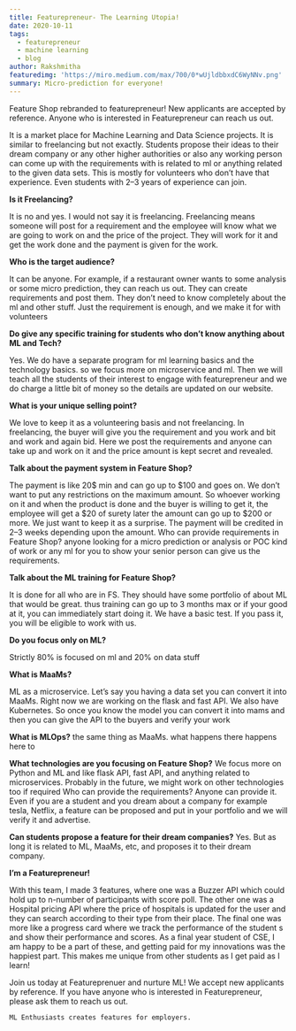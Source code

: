 ```yaml
---
title: Featurepreneur- The Learning Utopia!
date: 2020-10-11
tags: 
  - featurepreneur
  - machine learning
  - blog
author: Rakshmitha
featuredimg: 'https://miro.medium.com/max/700/0*wUjldbbxdC6WyNNv.png'
summary: Micro-prediction for everyone!
---
```


Feature Shop rebranded to featurepreneur! New applicants are accepted by reference. Anyone who is interested in Featurepreneur can reach us out.

It is a market place for Machine Learning and Data Science projects.
It is similar to freelancing but not exactly. Students propose their ideas to their dream company or any other higher authorities or also any working person can come up with the requirements with is related to ml or anything related to the given data sets. This is mostly for volunteers who don’t have that experience. Even students with 2–3 years of experience can join.

**Is it Freelancing?**

It is no and yes. I would not say it is freelancing. Freelancing means someone will post for a requirement and the employee will know what we are going to work on and the price of the project. They will work for it and get the work done and the payment is given for the work.

**Who is the target audience?**

It can be anyone. For example, if a restaurant owner wants to some analysis or some micro prediction, they can reach us out. They can create requirements and post them. They don’t need to know completely about the ml and other stuff. Just the requirement is enough, and we make it for with volunteers

**Do give any specific training for students who don’t know anything about ML and Tech?**

Yes. We do have a separate program for ml learning basics and the technology basics. so we focus more on microservice and ml. Then we will teach all the students of their interest to engage with featurepreneur and we do charge a little bit of money so the details are updated on our website.

**What is your unique selling point?**

We love to keep it as a volunteering basis and not freelancing. In freelancing, the buyer will give you the requirement and you work and bit and work and again bid. Here we post the requirements and anyone can take up and work on it and the price amount is kept secret and revealed.

**Talk about the payment system in Feature Shop?**

The payment is like 20$ min and can go up to $100 and goes on. We don’t want to put any restrictions on the maximum amount. So whoever working on it and when the product is done and the buyer is willing to get it, the employee will get a $20 of surety later the amount can go up to $200 or more. We just want to keep it as a surprise. The payment will be credited in 2–3 weeks depending upon the amount.
Who can provide requirements in Feature Shop?
anyone looking for a micro prediction or analysis or POC kind of work or any ml for you to show your senior person can give us the requirements.

**Talk about the ML training for Feature Shop?**

It is done for all who are in FS. They should have some portfolio of about ML that would be great. thus training can go up to 3 months max or if your good at it, you can immediately start doing it. We have a basic test. If you pass it, you will be eligible to work with us.

**Do you focus only on ML?**

Strictly 80% is focused on ml and 20% on data stuff

**What is MaaMs?**

ML as a microservice. Let’s say you having a data set you can convert it into MaaMs. Right now we are working on the flask and fast API. We also have Kubernetes. So once you know the model you can convert it into mams and then you can give the API to the buyers and verify your work

**What is MLOps?**
the same thing as MaaMs. what happens there happens here to

**What technologies are you focusing on Feature Shop?**
We focus more on Python and ML and like flask API, fast API, and anything related to microservices. Probably in the future, we might work on other technologies too if required
Who can provide the requirements?
Anyone can provide it. Even if you are a student and you dream about a company for example tesla, Netflix, a feature can be proposed and put in your portfolio and we will verify it and advertise.

**Can students propose a feature for their dream companies?**
Yes. But as long it is related to ML, MaaMs, etc, and proposes it to their dream company.

**I’m a Featurepreneur!**

With this team, I made 3 features, where one was a Buzzer API which could hold up to n-number of participants with score poll. The other one was a Hospital pricing API where the price of hospitals is updated for the user and they can search according to their type from their place. The final one was more like a progress card where we track the performance of the student s and show their performance and scores. As a final year student of CSE, I am happy to be a part of these, and getting paid for my innovations was the happiest part. This makes me unique from other students as I get paid as I learn!

Join us today at Featureprenuer and nurture ML! We accept new applicants by reference. If you have anyone who is interested in Featurepreneur, please ask them to reach us out.

```
ML Enthusiasts creates features for employers.
```
